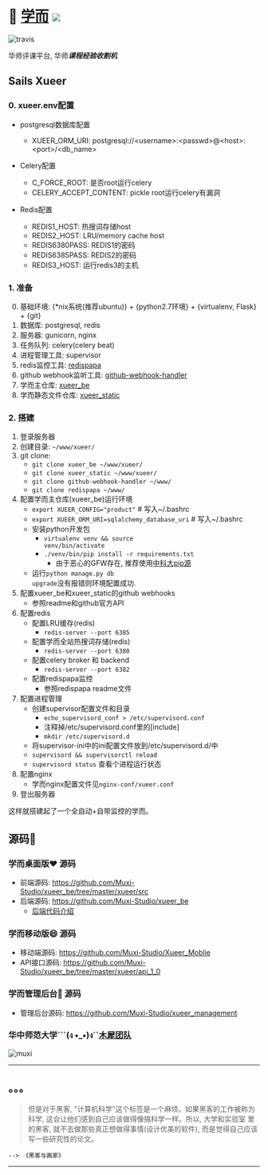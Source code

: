 # 🏫 [学而](https://xueer.muxixyz.com) ![](http://www.animatedimages.org/data/media/271/animated-ship-image-0059.gif)<br/>

![travis](https://api.travis-ci.org/Muxi-Studio/xueer_be.svg)

华师评课平台, 华师***课程经验收割机***<br/>

## Sails Xueer

### 0. xueer.env配置

* postgresql数据库配置

  * XUEER\_ORM\_URI: postgresql://\<username\>:\<passwd\>@\<host\>:\<port\>/\<db_name\>

* Celery配置

  * C\_FORCE\_ROOT: 是否root运行celery
  * CELERY\_ACCEPT\_CONTENT: pickle root运行celery有漏洞

* Redis配置

  * REDIS1_HOST: 热搜词存储host
  * REDIS2_HOST: LRU/memory cache host
  * REDIS6380PASS: REDIS1的密码
  * REDIS6385PASS: REDIS2的密码
  * REDIS3_HOST: 运行redis3的主机


### 1. 准备

0. 基础环境: {*nix系统(推荐ubuntu)} + {python2.7环境} + {virtualenv, Flask} + {git}
1. 数据库: postgresql, redis
2. 服务器: gunicorn, nginx
3. 任务队列: celery(celery beat)
4. 进程管理工具: supervisor
5. redis监控工具: [redispapa](https://github.com/no13bus/redispapa)
6. github webhook监听工具: [github-webhook-handler](https://github.com/razius/github-webhook-handler)
7. 学而主仓库: [xueer_be](https://github.com/Muxi-Studio/xueer_be)
8. 学而静态文件仓库: [xueer_static](https://github.com/Muxi-Studio/xueer_static)

### 2. 搭建
1. 登录服务器
2. 创建目录: ```~/www/xueer/```
3. git clone:
    + <code>git clone xueer_be ~/www/xueer/</code>
    + <code>git clone xueer_static ~/www/xueer/</code>
    + <code>git clone github-webhook-handler ~/www/</code>
    + <code>git clone redispapa ~/www/</code>
4. 配置学而主仓库(xueer_be)运行环境
    + <code>export XUEER_CONFIG="product"</code> # 写入~/.bashrc
    + <code>export XUEER_ORM_URI=sqlalchemy_database_uri</code>  # 写入~/.bashrc
    + 安装python开发包
        - <code>virtualenv venv && source venv/bin/activate</code>
        - <code>./venv/bin/pip install -r requirements.txt</code>
            + 由于恶心的GFW存在, 推荐使用[中科大pip源](http://topmanopensource.iteye.com/blog/2004853)
    + 运行<code>python manage.py db upgrade</code>没有报错则环境配置成功.
5. 配置xueer_be和xueer_static的github webhooks
    + 参照readme和github官方API
6. 配置redis
    + 配置LRU缓存(redis)
        - <code>redis-server --port 6385</code>
    + 配置学而全站热搜词存储(redis)
        - <code>redis-server --port 6380</code>
    + 配置celery broker 和 backend
        - <code>redis-server --port 6382</code>
    + 配置redispapa监控
        - 参照redispapa readme文件
7. 配置进程管理
    + 创建supervisor配置文件和目录
        - <code>echo_supervisord_conf > /etc/supervisord.conf</code>
        - 注释掉/etc/supervisord.conf里的[include]
        - <code>mkdir /etc/supervisord.d</code>
    + 将supervisor-ini中的ini配置文件放到/etc/supervisord.d/中
    + <code>supervisord && supervisorctl reload</code>
    + <code>supervisord status</code> 查看个进程运行状态
8. 配置nginx
    + 学而nginx配置文件见<code>nginx-conf/xueer.conf</code>
9. 登出服务器

这样就搭建起了一个全自动+自带监控的学而。

## 源码🐎

### 学而桌面版❤️ 源码
+ 前端源码: https://github.com/Muxi-Studio/xueer_be/tree/master/xueer/src
+ 后端源码: https://github.com/Muxi-Studio/xueer_be
    + [后端代码介绍](https://github.com/Muxi-Studio/xueer_be/blob/master/be-readme.md)

### 学而移动版😄 源码
+ 移动端源码: https://github.com/Muxi-Studio/Xueer_Moblie
+ API接口源码: https://github.com/Muxi-Studio/xueer_be/tree/master/xueer/api_1_0

### 学而管理后台📝 源码
+ 管理后台源码: https://github.com/Muxi-Studio/xueer_management

### 华中师范大学```(ง •_•)ง``[木犀团队](http://muxistudio.com)
![muxi](https://avatars2.githubusercontent.com/u/10476331?v=3&s=200) <br/>
<hr/>

## 。。。

> 但是对于黑客, "计算机科学"这个标签是一个麻烦。如果黑客的工作被称为科学, 这会让他们感到自己应该做得像搞科学一样。所以, 大学和实验室
> 里的黑客, 就不去做那些真正想做得事情(设计优美的软件), 而是觉得自己应该写一些研究性的论文。

    --> 《黑客与画家》
<hr/>
